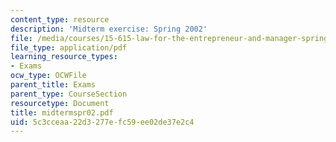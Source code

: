```yaml
---
content_type: resource
description: 'Midterm exercise: Spring 2002'
file: /media/courses/15-615-law-for-the-entrepreneur-and-manager-spring-2003/5c3cceaa22d3277efc59ee02de37e2c4_midtermspr02.pdf
file_type: application/pdf
learning_resource_types:
- Exams
ocw_type: OCWFile
parent_title: Exams
parent_type: CourseSection
resourcetype: Document
title: midtermspr02.pdf
uid: 5c3cceaa-22d3-277e-fc59-ee02de37e2c4
---
```

